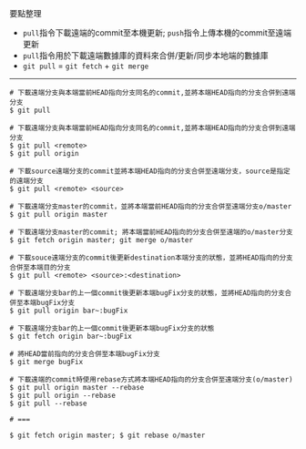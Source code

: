 要點整理
- `pull`指令下載遠端的commit至本機更新; `push`指令上傳本機的commit至遠端更新
- `pull`指令用於下載遠端數據庫的資料來合併/更新/同步本地端的數據庫
- `git pull` = `git fetch` + `git merge`

---

```
# 下載遠端分支與本端當前HEAD指向分支同名的commit,並將本端HEAD指向的分支合併到遠端分支
$ git pull
```

```
# 下載遠端分支與本端當前HEAD指向分支同名的commit,並將本端HEAD指向的分支合併到遠端分支
$ git pull <remote>
$ git pull origin
```

```
# 下載source遠端分支的commit並將本端HEAD指向的分支合併至遠端分支，source是指定的遠端分支
$ git pull <remote> <source>

# 下載遠端分支master的commit，並將本端當前HEAD指向的分支合併至遠端分支o/master
$ git pull origin master
 
# 下載遠端分支master的commit; 將本端當前HEAD指向的分支合併至遠端的o/master分支
$ git fetch origin master; git merge o/master
```

```
# 下載souce遠端分支的commit後更新destination本端分支的狀態，並將HEAD指向的分支合併至本端目的分支
$ git pull <remote> <source>:<destination>

# 下載遠端分支bar的上一個commit後更新本端bugFix分支的狀態，並將HEAD指向的分支合併至本端bugFix分支
$ git pull origin bar~:bugFix

# 下載遠端分支bar的上一個commit後更新本端bugFix分支的狀態
$ git fetch origin bar~:bugFix

# 將HEAD當前指向的分支合併至本端bugFix分支
$ git merge bugFix
```

```
# 下載遠端的commit時使用rebase方式將本端HEAD指向的分支合併至遠端分支(o/master)
$ git pull origin master --rebase
$ git pull origin --rebase
$ git pull --rebase

# ===

$ git fetch origin master; $ git rebase o/master
```
